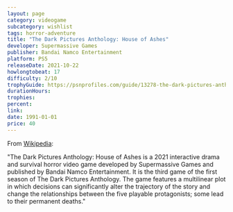 ```yaml
---
layout: page
category: videogame
subcategory: wishlist
tags: horror-adventure
title: "The Dark Pictures Anthology: House of Ashes"
developer: Supermassive Games
publisher: Bandai Namco Entertainment
platform: PS5
releaseDate: 2021-10-22
howlongtobeat: 17
difficulty: 2/10
trophyGuide: https://psnprofiles.com/guide/13278-the-dark-pictures-anthology-house-of-ashes-trophy-guide
durationHours:
trophies:
percent:
link:
date: 1991-01-01
price: 40
---
```


From [Wikipedia](https://en.wikipedia.org/wiki/The_Dark_Pictures_Anthology:_House_of_Ashes):

"The Dark Pictures Anthology: House of Ashes is a 2021 interactive drama and survival horror video game developed by Supermassive Games and published by Bandai Namco Entertainment. It is the third game of the first season of The Dark Pictures Anthology. The game features a multilinear plot in which decisions can significantly alter the trajectory of the story and change the relationships between the five playable protagonists; some lead to their permanent deaths."
